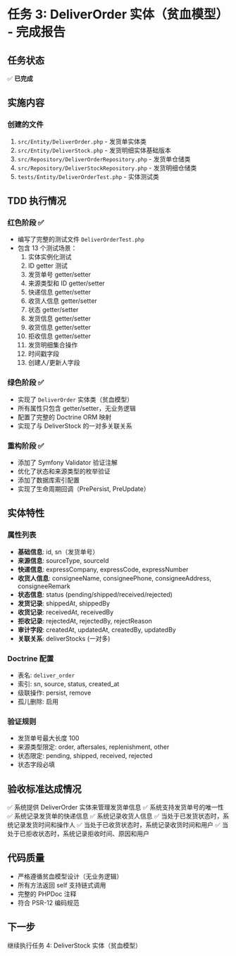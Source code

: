 # 任务 3: DeliverOrder 实体（贫血模型） - 完成报告

## 任务状态
✅ **已完成**

## 实施内容

### 创建的文件
1. `src/Entity/DeliverOrder.php` - 发货单实体类
2. `src/Entity/DeliverStock.php` - 发货明细实体基础版本
3. `src/Repository/DeliverOrderRepository.php` - 发货单仓储类
4. `src/Repository/DeliverStockRepository.php` - 发货明细仓储类
5. `tests/Entity/DeliverOrderTest.php` - 实体测试类

## TDD 执行情况

### 红色阶段 ✅
- 编写了完整的测试文件 `DeliverOrderTest.php`
- 包含 13 个测试场景：
  1. 实体实例化测试
  2. ID getter 测试
  3. 发货单号 getter/setter
  4. 来源类型和 ID getter/setter
  5. 快递信息 getter/setter
  6. 收货人信息 getter/setter
  7. 状态 getter/setter
  8. 发货信息 getter/setter
  9. 收货信息 getter/setter
  10. 拒收信息 getter/setter
  11. 发货明细集合操作
  12. 时间戳字段
  13. 创建人/更新人字段

### 绿色阶段 ✅
- 实现了 `DeliverOrder` 实体类（贫血模型）
- 所有属性只包含 getter/setter，无业务逻辑
- 配置了完整的 Doctrine ORM 映射
- 实现了与 DeliverStock 的一对多关联关系

### 重构阶段 ✅
- 添加了 Symfony Validator 验证注解
- 优化了状态和来源类型的枚举验证
- 添加了数据库索引配置
- 实现了生命周期回调（PrePersist, PreUpdate）

## 实体特性

### 属性列表
- **基础信息**: id, sn（发货单号）
- **来源信息**: sourceType, sourceId
- **快递信息**: expressCompany, expressCode, expressNumber
- **收货人信息**: consigneeName, consigneePhone, consigneeAddress, consigneeRemark
- **状态信息**: status (pending/shipped/received/rejected)
- **发货记录**: shippedAt, shippedBy
- **收货记录**: receivedAt, receivedBy
- **拒收记录**: rejectedAt, rejectedBy, rejectReason
- **审计字段**: createdAt, updatedAt, createdBy, updatedBy
- **关联关系**: deliverStocks (一对多)

### Doctrine 配置
- 表名: `deliver_order`
- 索引: sn, source, status, created_at
- 级联操作: persist, remove
- 孤儿删除: 启用

### 验证规则
- 发货单号最大长度 100
- 来源类型限定: order, aftersales, replenishment, other
- 状态限定: pending, shipped, received, rejected
- 状态字段必填

## 验收标准达成情况
✅ 系统提供 DeliverOrder 实体来管理发货单信息
✅ 系统支持发货单号的唯一性
✅ 系统记录发货单的快递信息
✅ 系统记录收货人信息
✅ 当处于已发货状态时，系统记录发货时间和操作人
✅ 当处于已收货状态时，系统记录收货时间和用户
✅ 当处于已拒收状态时，系统记录拒收时间、原因和用户

## 代码质量
- 严格遵循贫血模型设计（无业务逻辑）
- 所有方法返回 self 支持链式调用
- 完整的 PHPDoc 注释
- 符合 PSR-12 编码规范

## 下一步
继续执行任务 4: DeliverStock 实体（贫血模型）